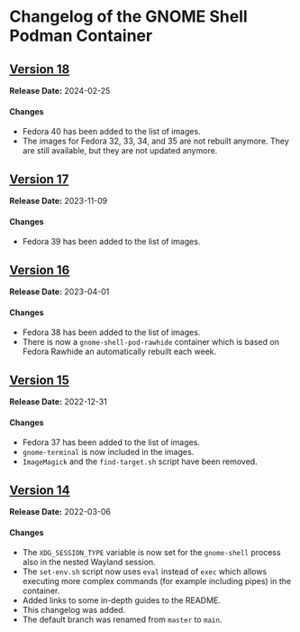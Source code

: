 # Changelog of the GNOME Shell Podman Container

## [Version 18](https://github.com/Schneegans/gnome-shell-pod/tree/v18)

**Release Date:** 2024-02-25

#### Changes

- Fedora 40 has been added to the list of images.
- The images for Fedora 32, 33, 34, and 35 are not rebuilt anymore. They are still available, but they are not updated anymore.

## [Version 17](https://github.com/Schneegans/gnome-shell-pod/tree/v17)

**Release Date:** 2023-11-09

#### Changes

- Fedora 39 has been added to the list of images.

## [Version 16](https://github.com/Schneegans/gnome-shell-pod/tree/v16)

**Release Date:** 2023-04-01

#### Changes

- Fedora 38 has been added to the list of images.
- There is now a `gnome-shell-pod-rawhide` container which is based on Fedora Rawhide an automatically rebuilt each week.

## [Version 15](https://github.com/Schneegans/gnome-shell-pod/tree/v15)

**Release Date:** 2022-12-31

#### Changes

- Fedora 37 has been added to the list of images.
- `gnome-terminal` is now included in the images.
- `ImageMagick` and the `find-target.sh` script have been removed.

## [Version 14](https://github.com/Schneegans/gnome-shell-pod/tree/v14)

**Release Date:** 2022-03-06

#### Changes

- The `XDG_SESSION_TYPE` variable is now set for the `gnome-shell` process also in the nested Wayland session.
- The `set-env.sh` script now uses `eval` instead of `exec` which allows executing more complex commands (for example including pipes) in the container.
- Added links to some in-depth guides to the README.
- This changelog was added.
- The default branch was renamed from `master` to `main`.
